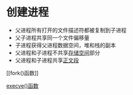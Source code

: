 # 创建进程

- 父进程所有打开的文件描述符都被复制到子进程
- 父子进程共享同一个文件偏移量
- 子进程获得父进程数据空间，堆和栈的副本
- 父进程和子进程不共享[存储空间](Linux_process_C程序的存储空间布局.md)部分
- 父进程和子进程共享[正文段](Linux_process_C程序的存储空间布局.md)

[[fork()函数]]
  
[execve()函数](Linux_Process_API_execve().md)